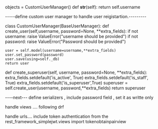 objects = CustomUserManager()
def __str__(self):
    return self.username


  -----define custom user manager to handle user reigistartion.---------


class CustomUserManager(BaseUserManager):
def create_user(self,username, password=None, **extra_fields):
    if not username:
        raise ValueError("username should be provided")
    if not password:
        raise ValueError("Password should be provided")
    
    user = self.model(username=username,**extra_fields)
    user.set_password(password)
    user.save(using=self._db)
    return user

def create_superuser(self, username, password=None, **extra_fields):
    extra_fields.setdefault('is_active', True)
    extra_fields.setdefault('is_staff', True)
    extra_fields.setdefault('is_superuser',True)
    superuser = self.create_user(username, password,**extra_fields)
    return superuser


----next---
define serializers , include password field , set it as writte only


handle views .... following drf







handle urls.... 
include token authentication from the rest_framework_simplejwt.views import tokenobtainpairview
